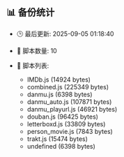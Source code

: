 ## 📊 备份统计

- 🕒 最后更新: 2025-09-05 01:18:40
- 📁 脚本数量: 10
- 📄 脚本列表:

  - IMDb.js (14924 bytes)
  - combined.js (225349 bytes)
  - danmu.js (6398 bytes)
  - danmu_auto.js (107871 bytes)
  - danmu_playurl.js (46921 bytes)
  - douban.js (96425 bytes)
  - letterboxd.js (33809 bytes)
  - person_movie.js (7843 bytes)
  - trakt.js (15474 bytes)
  - undefined (6398 bytes)
